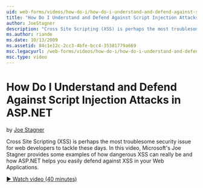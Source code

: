 ```yaml
---
uid: web-forms/videos/how-do-i/how-do-i-understand-and-defend-against-script-injection-attacks-in-aspnet
title: "How Do I Understand and Defend Against Script Injection Attacks in ASP.NET | Microsoft Docs"
author: JoeStagner
description: "Cross Site Scripting (XSS) is perhaps the most troublesome security issue for web developers to tackle these days. In this video, Microsoft's Joe Stagner pro..."
ms.author: riande
ms.date: 10/13/2009
ms.assetid: 84c1e12c-2cc3-4bfe-bcc4-35381779a669
msc.legacyurl: /web-forms/videos/how-do-i/how-do-i-understand-and-defend-against-script-injection-attacks-in-aspnet
msc.type: video
---
```

How Do I Understand and Defend Against Script Injection Attacks in ASP.NET
====================
by [Joe Stagner](https://github.com/JoeStagner)

Cross Site Scripting (XSS) is perhaps the most troublesome security issue for web developers to tackle these days. In this video, Microsoft's Joe Stagner provides some examples of how dangerous XSS can really be and how ASP.NET helps you easily defend against XSS in your Web Applications.

[&#9654; Watch video (40 minutes)](https://channel9.msdn.com/Blogs/ASP-NET-Site-Videos/how-do-i-understand-and-defend-against-script-injection-attacks-in-aspnet)

